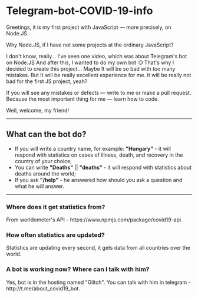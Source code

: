 # Telegram-bot-COVID-19-info

Greetings, it is my first project with JavaScript — more precisely, on Node.JS.

Why Node.JS, if I have not some projects at the ordinary JavaScript?

I don't know, really...
I've seen one video, which was about Telegram's bot on Node.JS
And after this, I wanted to do my own bot :D
That's why I decided to create this project...
Maybe It will be so bad with too many mistakes.
But It will be really excellent experience for me.
It will be really not bad for the first JS project, yeah?

If you will see any mistakes or defects — write to me or make a pull request.
Because the most important thing for me — learn how to code.

Well, welcome, my friend!

<hr>

<h2>What can the bot do?</h2>
<ul>
  <li>If you will write a country name, for example: <strong>"Hungary"</strong> - it will respond with statistics on cases of illness, death, and recovery in the country of your choice;</li>
  <li>You can write <strong>"Deaths"</strong> || <strong>"deaths"</strong> - it will respond with statistics about deaths around the world;</li>
  <li>If you ask <strong>"/help"</strong> - he answered how should you ask a question and what he will answer.</li>
</ul>

<hr>

<h3>Where does it get statistics from?</h3>
  <p>From worldometer's API - https://www.npmjs.com/package/covid19-api.</p>
<h3>How often statistics are updated?</h3>
  <p>Statistics are updating every second, it gets data from all countries over the world.</p>
<h3>A bot is working now? Where can I talk with him?</h3>
  <p>Yes, bot is in the hosting named "Glitch". You can talk with him in telegram - http://t.me/about_covid19_bot.</p>

